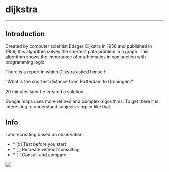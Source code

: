 # dijkstra

<hr/>

## Introduction

<p>Created by computer scientist Edsger Dijkstra in 1956 and published in 1959, this algorithm solves the shortest path problem in a graph. This algorithm shows the importance of mathematics in conjunction with programming logic.</p>

<p>There is a report in which Dijkstra asked himself:</p>

<p>"What is the shortest distance from Rotterdam to Groningen?"</p>

<p>20 minutes later he created a solution ...</p>

<p>Google maps uses more refined and complex algorithms. To get there it is interesting to understand subjects simpler like that.</p>

## Info

<p>I am recreating based on observation.</p>

<ul>
	<li>
		* [x] Test before you start
	</li>
	<li>
		* [ ] Recreate without consulting
	</li>
	<li>
		* [ ] Consult and compare
	</li>
</ul>

<img src="https://upload.wikimedia.org/wikipedia/commons/5/57/Dijkstra_Animation.gif" />

